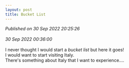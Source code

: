 ```yaml
---
layout: post
title: Bucket List
---
```

_Published on 30 Sep 2022 20:25:26_
<br>
<br>
_30 Sep 2022 00:36:00_
<br>
<br>
I never thought I would start a *bucket list* but here it goes!
<br>
I would want to start visiting Italy. 
<br>
There's something about Italy that I want to experience....
